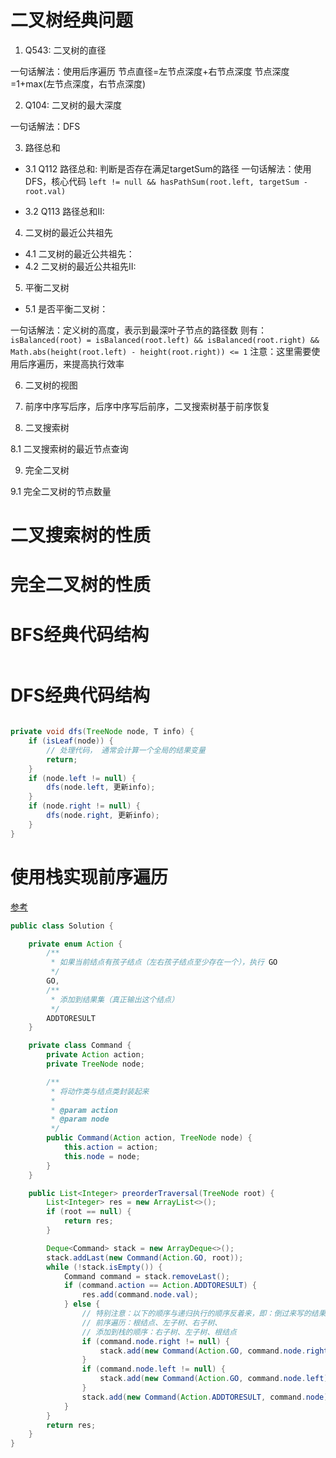 # 二叉树经典问题

1. Q543: 二叉树的直径

一句话解法：使用后序遍历
节点直径=左节点深度+右节点深度
节点深度=1+max(左节点深度，右节点深度)

2. Q104: 二叉树的最大深度

一句话解法：DFS

3. 路径总和

+ 3.1 Q112 路径总和: 判断是否存在满足targetSum的路径
一句话解法：使用DFS，核心代码 `left != null && hasPathSum(root.left, targetSum - root.val)`

+ 3.2 Q113 路径总和II: 

4. 二叉树的最近公共祖先

+ 4.1 二叉树的最近公共祖先：
+ 4.2 二叉树的最近公共祖先II:

5. 平衡二叉树

+ 5.1 是否平衡二叉树：

一句话解法：定义树的高度，表示到最深叶子节点的路径数
则有：`isBalanced(root) = isBalanced(root.left) && isBalanced(root.right) && Math.abs(height(root.left) - height(root.right)) <= 1`
注意：这里需要使用后序遍历，来提高执行效率

6. 二叉树的视图

7. 前序中序写后序，后序中序写后前序，二叉搜索树基于前序恢复

8. 二叉搜索树

8.1 二叉搜索树的最近节点查询

9. 完全二叉树

9.1 完全二叉树的节点数量


# 二叉搜索树的性质

# 完全二叉树的性质


# BFS经典代码结构

```Java

```

# DFS经典代码结构

```Java

private void dfs(TreeNode node, T info) {
    if (isLeaf(node)) {
        // 处理代码， 通常会计算一个全局的结果变量
        return;
    }
    if (node.left != null) {
        dfs(node.left, 更新info);
    }
    if (node.right != null) {
        dfs(node.right, 更新info);
    }
}
```

# 使用栈实现前序遍历

[参考](https://leetcode.cn/leetbook/read/dfs/eg58hi/)

```Java
public class Solution {

    private enum Action {
        /**
         * 如果当前结点有孩子结点（左右孩子结点至少存在一个），执行 GO
         */
        GO,
        /**
         * 添加到结果集（真正输出这个结点）
         */
        ADDTORESULT
    }

    private class Command {
        private Action action;
        private TreeNode node;

        /**
         * 将动作类与结点类封装起来
         *
         * @param action
         * @param node
         */
        public Command(Action action, TreeNode node) {
            this.action = action;
            this.node = node;
        }
    }

    public List<Integer> preorderTraversal(TreeNode root) {
        List<Integer> res = new ArrayList<>();
        if (root == null) {
            return res;
        }

        Deque<Command> stack = new ArrayDeque<>();
        stack.addLast(new Command(Action.GO, root));
        while (!stack.isEmpty()) {
            Command command = stack.removeLast();
            if (command.action == Action.ADDTORESULT) {
                res.add(command.node.val);
            } else {
                // 特别注意：以下的顺序与递归执行的顺序反着来，即：倒过来写的结果
                // 前序遍历：根结点、左子树、右子树、
                // 添加到栈的顺序：右子树、左子树、根结点
                if (command.node.right != null) {
                    stack.add(new Command(Action.GO, command.node.right));
                }
                if (command.node.left != null) {
                    stack.add(new Command(Action.GO, command.node.left));
                }
                stack.add(new Command(Action.ADDTORESULT, command.node));
            }
        }
        return res;
    }
}
```
